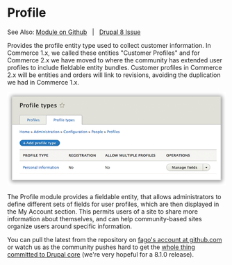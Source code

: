 # Profile
See Also: [Module on Github](https://github.com/fago/profile2) &nbsp; | &nbsp; [Drupal 8 Issue](https://www.drupal.org/node/1726822)

Provides the profile entity type used to collect customer information. In Commerce 1.x, we called these entities "Customer Profiles" and for Commerce 2.x we have moved to where the community has extended user profiles to include fieldable entity bundles. Customer profiles in Commerce 2.x will be entities and orders will link to revisions, avoiding the duplication we had in Commerce 1.x.

![Profile 2 Landing Page](images/profile2-landing-page.png)

The Profile module provides a fieldable entity, that allows administrators to define different sets of fields for user profiles, which are then displayed in the My Account section. This permits users of a site to share more information about themselves, and can help community-based sites organize users around specific information.

You can pull the latest from the repository on [fago's account at github.com](https://github.com/fago/profile2) or watch us as the community pushes hard to get the [whole thing committed to Drupal core](https://www.drupal.org/node/1726822) (we're very hopeful for a 8.1.0 release).